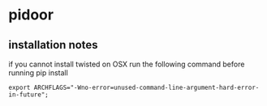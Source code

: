 pidoor
=======================

installation notes
-----------------------
if you cannot install twisted on OSX run the following command before running pip install

    export ARCHFLAGS="-Wno-error=unused-command-line-argument-hard-error-in-future";